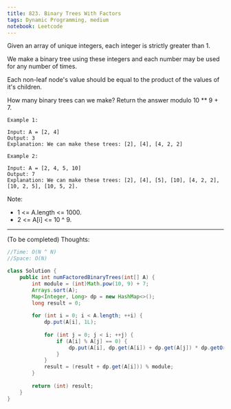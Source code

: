 ```yaml
---
title: 823. Binary Trees With Factors
tags: Dynamic Programming, medium
notebook: Leetcode
---
```


Given an array of unique integers, each integer is strictly greater than 1.

We make a binary tree using these integers and each number may be used for any number of times.

Each non-leaf node's value should be equal to the product of the values of it's children.

How many binary trees can we make?  Return the answer modulo 10 ** 9 + 7.
```
Example 1:

Input: A = [2, 4]
Output: 3
Explanation: We can make these trees: [2], [4], [4, 2, 2]
```

```
Example 2:

Input: A = [2, 4, 5, 10]
Output: 7
Explanation: We can make these trees: [2], [4], [5], [10], [4, 2, 2], [10, 2, 5], [10, 5, 2].
```
 

Note:

- 1 <= A.length <= 1000.
- 2 <= A[i] <= 10 ^ 9.

---------- 
(To be completed) Thoughts:

```Java
//Time: O(N ^ N)
//Space: O(N)

class Solution {
	public int numFactoredBinaryTrees(int[] A) {
        int module = (int)Math.pow(10, 9) + 7;
        Arrays.sort(A);
    	Map<Integer, Long> dp = new HashMap<>();
    	long result = 0;
        
    	for (int i = 0; i < A.length; ++i) {
            dp.put(A[i], 1L);
            
            for (int j = 0; j < i; ++j) {
                if (A[i] % A[j] == 0) {
                    dp.put(A[i], dp.get(A[i]) + dp.get(A[j]) * dp.getOrDefault(A[i] / A[j], 0L));
                }
            }
            result = (result + dp.get(A[i])) % module;
        }
        
        return (int) result;
    }
}
```